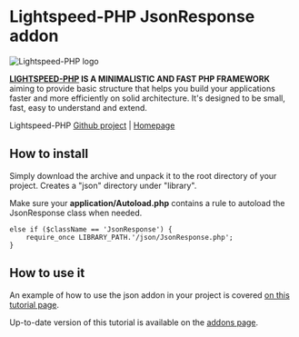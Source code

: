 Lightspeed-PHP JsonResponse addon
=================================

![Lightspeed-PHP logo](http://lightspeed-php.com/images/logo.png "Lightspeed-PHP")

**[LIGHTSPEED-PHP](http://lightspeed-php.com) IS A MINIMALISTIC AND FAST PHP FRAMEWORK** aiming to provide basic structure that helps you build your applications faster and more efficiently on solid architecture. It's designed to be small, fast, easy to understand and extend.

Lightspeed-PHP [Github project](https://github.com/kallaspriit/Lightspeed-PHP) | [Homepage](http://lightspeed-php.com)


How to install
--------------
Simply download the archive and unpack it to the root directory of your project. Creates a "json" directory under "library".

Make sure your **application/Autoload.php** contains a rule to autoload the JsonResponse class when needed.

```
else if ($className == 'JsonResponse') {
	require_once LIBRARY_PATH.'/json/JsonResponse.php';
}
```


How to use it
-------------
An example of how to use the json addon in your project is covered [on this tutorial page](http://lightspeed-php.com/tutorial/json).

Up-to-date version of this tutorial is available on the [addons page](http://lightspeed-php.com/add-ons/json).